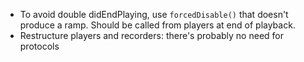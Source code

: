 
- To avoid double didEndPlaying, use `forcedDisable()` that doesn't produce a ramp. Should be called from players at end of playback.
- Restructure players and recorders: there's probably no need for protocols
